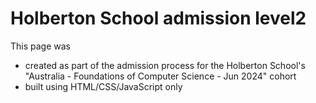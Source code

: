 # Holberton School admission level2

This page was

- created as part of the admission process for the Holberton School's "Australia - Foundations of Computer Science - Jun 2024" cohort
- built using HTML/CSS/JavaScript only
